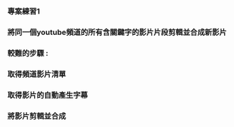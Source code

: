 ### 專案練習1
### 將同一個youtube頻道的所有含關鍵字的影片片段剪輯並合成新影片

### 較難的步驟 :
### 取得頻道影片清單
### 取得影片的自動產生字幕
### 將影片剪輯並合成